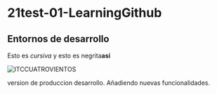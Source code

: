 # 21test-01-LearningGithub
## Entornos de desarrollo ##

  Esto es _cursiva_ y esto es negrita**así**
  
  ![ITCCUATROVIENTOS](http://cuatrov1-cp5028.wordpresstemporal.com/wp-content/uploads/2019/07/logo-cuatrovientos-2-1.png)
  
  version de produccion desarrollo. Añadiendo nuevas funcionalidades.
